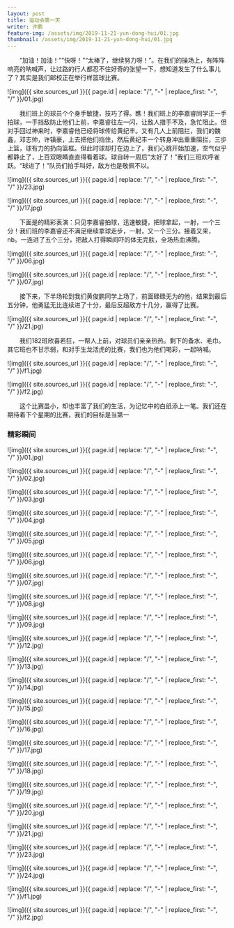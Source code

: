 ```yaml
---
layout: post
title: 运动会第一天
writer: 许鹏
feature-img: /assets/img/2019-11-21-yun-dong-hui/01.jpg
thumbnail: /assets/img/2019-11-21-yun-dong-hui/01.jpg
---
```

&emsp;&emsp;“加油！加油！”“快呀！”“太棒了，继续努力呀！”。在我们的操场上，有阵阵响亮的呐喊声，让过路的行人都忍不住好奇的张望一下，想知道发生了什么事儿了？其实是我们邮校正在举行样篮球比赛。

![img]({{ site.sources_url }}{{ page.id | replace: "/", "-" | replace_first: "-", "/" }}/01.jpg)

&emsp;&emsp;我们班上的球员个个身手敏捷，技巧了得。瞧！我们班上的李嘉睿同学正一手拍球，一手挡敌防止他们上前，李嘉睿往左一闪，让敌人措手不及，急忙阻止。但对手回过神来时，李嘉睿他已经将球传给黄纪丰。又有几人上前阻拦，我们的魏鑫，邓志帅，许镇豪，上去把他们挡住，然后黄纪丰一个转身冲出重重阻拦，三步上篮，球有力的扔向篮框。但此时球却打在边上了，我们心跳开始加速，空气似乎都静止了，上百双眼睛直直得看着球。球自转一周后“太好了！”我们三班欢呼雀跃。“球进了！”队员们拍手叫好，敌方也是敬佩不以。

![img]({{ site.sources_url }}{{ page.id | replace: "/", "-" | replace_first: "-", "/" }}/23.jpg)

![img]({{ site.sources_url }}{{ page.id | replace: "/", "-" | replace_first: "-", "/" }}/17.jpg)

&emsp;&emsp;下面是的精彩表演：只见李嘉睿拍球，迅速敏捷，把球拿起，一射，一个三分！我们班的李嘉睿还不满足继续拿球走步，一射，又一个三分。接着又来，nb。一连进了五个三分，把敌人打得瞬间吓的体无完肤，全场热血沸腾。

![img]({{ site.sources_url }}{{ page.id | replace: "/", "-" | replace_first: "-", "/" }}/06.jpg)

![img]({{ site.sources_url }}{{ page.id | replace: "/", "-" | replace_first: "-", "/" }}/07.jpg)

&emsp;&emsp;接下来，下半场轮到我们黄俊鹏同学上场了，前面碌碌无为的他，结果到最后五分钟，他勇猛无比连续进了十分，最后反超敌方十几分，赢得了比赛。

![img]({{ site.sources_url }}{{ page.id | replace: "/", "-" | replace_first: "-", "/" }}/21.jpg)

&emsp;&emsp;我们182班欣喜若狂，一帮人上前，对球员们亲亲热热。剩下的备水、毛巾。其它班也不甘示弱，和对手生龙活虎的比赛，我们也为他们喝彩，一起呐喊。

![img]({{ site.sources_url }}{{ page.id | replace: "/", "-" | replace_first: "-", "/" }}/f1.jpg)

![img]({{ site.sources_url }}{{ page.id | replace: "/", "-" | replace_first: "-", "/" }}/f2.jpg)

&emsp;&emsp;这个比赛虽小，却也丰富了我们的生活，为记忆中的白纸添上一笔。我们还在期待着下个星期的比赛，我们的目标是当第一

### 精彩瞬间
![img]({{ site.sources_url }}{{ page.id | replace: "/", "-" | replace_first: "-", "/" }}/01.jpg)

![img]({{ site.sources_url }}{{ page.id | replace: "/", "-" | replace_first: "-", "/" }}/02.jpg)

![img]({{ site.sources_url }}{{ page.id | replace: "/", "-" | replace_first: "-", "/" }}/03.jpg)

![img]({{ site.sources_url }}{{ page.id | replace: "/", "-" | replace_first: "-", "/" }}/04.jpg)

![img]({{ site.sources_url }}{{ page.id | replace: "/", "-" | replace_first: "-", "/" }}/05.jpg)

![img]({{ site.sources_url }}{{ page.id | replace: "/", "-" | replace_first: "-", "/" }}/06.jpg)

![img]({{ site.sources_url }}{{ page.id | replace: "/", "-" | replace_first: "-", "/" }}/07.jpg)

![img]({{ site.sources_url }}{{ page.id | replace: "/", "-" | replace_first: "-", "/" }}/08.jpg)

![img]({{ site.sources_url }}{{ page.id | replace: "/", "-" | replace_first: "-", "/" }}/09.jpg)

![img]({{ site.sources_url }}{{ page.id | replace: "/", "-" | replace_first: "-", "/" }}/12.jpg)

![img]({{ site.sources_url }}{{ page.id | replace: "/", "-" | replace_first: "-", "/" }}/13.jpg)

![img]({{ site.sources_url }}{{ page.id | replace: "/", "-" | replace_first: "-", "/" }}/14.jpg)

![img]({{ site.sources_url }}{{ page.id | replace: "/", "-" | replace_first: "-", "/" }}/15.jpg)

![img]({{ site.sources_url }}{{ page.id | replace: "/", "-" | replace_first: "-", "/" }}/16.jpg)

![img]({{ site.sources_url }}{{ page.id | replace: "/", "-" | replace_first: "-", "/" }}/17.jpg)

![img]({{ site.sources_url }}{{ page.id | replace: "/", "-" | replace_first: "-", "/" }}/18.jpg)

![img]({{ site.sources_url }}{{ page.id | replace: "/", "-" | replace_first: "-", "/" }}/19.jpg)

![img]({{ site.sources_url }}{{ page.id | replace: "/", "-" | replace_first: "-", "/" }}/20.jpg)

![img]({{ site.sources_url }}{{ page.id | replace: "/", "-" | replace_first: "-", "/" }}/21.jpg)

![img]({{ site.sources_url }}{{ page.id | replace: "/", "-" | replace_first: "-", "/" }}/23.jpg)

![img]({{ site.sources_url }}{{ page.id | replace: "/", "-" | replace_first: "-", "/" }}/24.jpg)

![img]({{ site.sources_url }}{{ page.id | replace: "/", "-" | replace_first: "-", "/" }}/f1.jpg)

![img]({{ site.sources_url }}{{ page.id | replace: "/", "-" | replace_first: "-", "/" }}/f2.jpg)
